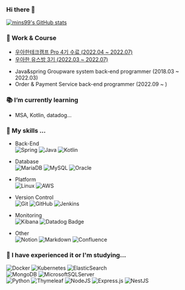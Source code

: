 ### Hi there 👋

[![mins99's GitHub stats](https://github-readme-stats.vercel.app/api?username=MINS99&count_private=true&show_icons=true)](https://github.com/MINS99/github-readme-stats)

### 🔭 Work & Course
- [우아한테크캠프 Pro 4기 수료 (2022.04 ~ 2022.07)](https://bluemoon-clover.tistory.com/category/Skill%20Up/%EC%9A%B0%EC%95%84%ED%95%9C%ED%85%8C%ED%81%AC%EC%BA%A0%ED%94%84%20Pro%204%EA%B8%B0)
- [우아한 유스방 3기 (2022.03 ~ 2022.07)](https://bluemoon-clover.tistory.com/category/Skill%20Up/%EC%9A%B0%EC%95%84%ED%95%9C%EC%9C%A0%EC%8A%A4%EB%B0%A9%203%EA%B8%B0)
+ Java&spring Groupware system back-end programmer (2018.03 ~ 2022.03)
+ Order & Payment Service back-end programmer (2022.09 ~ )

### :books: I’m currently learning 
+ MSA, Kotlin, datadog...

### 🌱 My skills ...
- Back-End <br>
![Spring](https://img.shields.io/badge/spring-%236DB33F.svg?style=for-the-badge&logo=spring&logoColor=white) ![Java](https://img.shields.io/badge/JAVA-007396?style=for-the-badge&logo=java&logoColor=white) ![Kotlin](https://img.shields.io/badge/Kotlin-7F52FF?logo=kotlin&logoColor=fff&style=for-the-badge)

- Database <br>
![MariaDB](https://img.shields.io/badge/MariaDB-003545?style=for-the-badge&logo=mariadb&logoColor=white) ![MySQL](https://img.shields.io/badge/mysql-%2300f.svg?style=for-the-badge&logo=mysql&logoColor=white) ![Oracle](https://img.shields.io/badge/Oracle-F80000?style=for-the-badge&logo=oracle&logoColor=white) 

- Platform <br>
![Linux](https://img.shields.io/badge/Linux-FCC624?style=for-the-badge&logo=linux&logoColor=black) ![AWS](https://img.shields.io/badge/aws-232F3E?style=for-the-badge&logo=aws&logoColor=white)

- Version Control <br>
![Git](https://img.shields.io/badge/git-%23F05033.svg?style=for-the-badge&logo=git&logoColor=white) ![GitHub](https://img.shields.io/badge/github-%23121011.svg?style=for-the-badge&logo=github&logoColor=white) ![Jenkins](https://img.shields.io/badge/Jenkins-D24939?logo=jenkins&logoColor=fff&style=for-the-badge)

- Monitoring <br>
![Kibana](https://img.shields.io/badge/Kibana-005571?logo=kibana&logoColor=fff&style=for-the-badge) ![Datadog Badge](https://img.shields.io/badge/Datadog-632CA6?logo=datadog&logoColor=fff&style=for-the-badge)

- Other <br>
![Notion](https://img.shields.io/badge/Notion-%23000000.svg?style=for-the-badge&logo=notion&logoColor=white) ![Markdown](https://img.shields.io/badge/markdown-%23000000.svg?style=for-the-badge&logo=markdown&logoColor=white) ![Confluence](https://img.shields.io/badge/Confluence-172B4D?logo=confluence&logoColor=fff&style=for-the-badge)

### 📖 I have experienced it or I'm studying...
![Docker](https://img.shields.io/badge/docker-%230db7ed.svg?style=for-the-badge&logo=docker&logoColor=white) ![Kubernetes](https://img.shields.io/badge/kubernetes-%23326ce5.svg?style=for-the-badge&logo=kubernetes&logoColor=white) ![ElasticSearch](https://img.shields.io/badge/-ElasticSearch-005571?style=for-the-badge&logo=elasticsearch) <br>
![MongoDB](https://img.shields.io/badge/MongoDB-%234ea94b.svg?style=for-the-badge&logo=mongodb&logoColor=white) ![MicrosoftSQLServer](https://img.shields.io/badge/Microsoft%20SQL%20Sever-CC2927?style=for-the-badge&logo=microsoft%20sql%20server&logoColor=white) <br>
![Python](https://img.shields.io/badge/python-3670A0?style=for-the-badge&logo=python&logoColor=ffdd54) ![Thymeleaf](https://img.shields.io/badge/Thymeleaf-%23005C0F.svg?style=for-the-badge&logo=Thymeleaf&logoColor=white) ![NodeJS](https://img.shields.io/badge/node.js-6DA55F?style=for-the-badge&logo=node.js&logoColor=white) ![Express.js](https://img.shields.io/badge/express.js-%23404d59.svg?style=for-the-badge&logo=express&logoColor=%2361DAFB) ![NestJS](https://img.shields.io/badge/nestjs-%23E0234E.svg?style=for-the-badge&logo=nestjs&logoColor=white)

<!--
**MINS99/MINS99** is a ✨ _special_ ✨ repository because its `README.md` (this file) appears on your GitHub profile.

Here are some ideas to get you started:

- 🔭 I’m currently working on ...
- 🌱 I’m currently learning ...
- 👯 I’m looking to collaborate on ...
- 🤔 I’m looking for help with ...
- 💬 Ask me about ...
- 📫 How to reach me: ...
- 😄 Pronouns: ...
- ⚡ Fun fact: ...
-->
